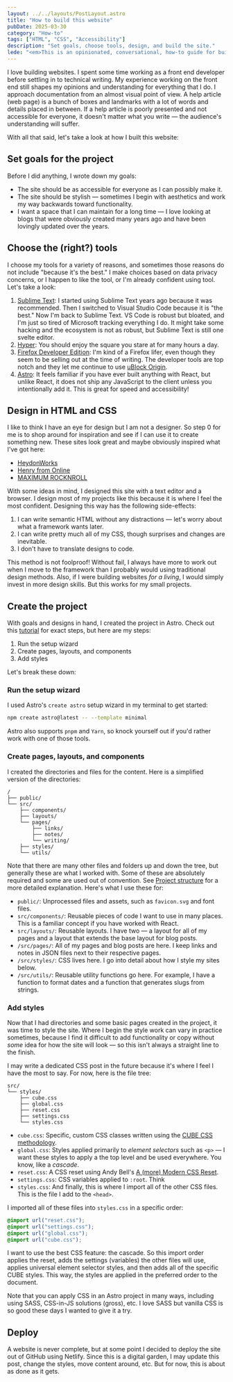 ```yaml
---
layout: ../../layouts/PostLayout.astro
title: "How to build this website"
pubDate: 2025-03-30
category: "How-to"
tags: ["HTML", "CSS", "Accessibility"]
description: "Set goals, choose tools, design, and build the site."
lede: "<em>This is an opinionated, conversational, how-to guide for building this website. You're more than welcome to disagree with any of this — my ideas were influenced by experiences that may not overlap with yours!</em>"
---
```


I love building websites. I spent some time working as a front end developer before settling in to technical writing. My experience working on the front end still shapes my opinions and understanding for everything that I do. I approach documentation from an almost visual point of view. A help article (web page) is a bunch of boxes and landmarks with a lot of words and details placed in between. If a help article is poorly presented and not accessible for everyone, it doesn't matter what you write — the audience's understanding will suffer.

With all that said, let's take a look at how I built this website:

## Set goals for the project

Before I did anything, I wrote down my goals:

- The site should be as accessible for everyone as I can possibly make it.
- The site should be stylish — sometimes I begin with aesthetics and work my way backwards toward functionality.
- I want a space that I can maintain for a long time — I love looking at blogs that were obviously created many years ago and have been lovingly updated over the years.

## Choose the (right?) tools

I choose my tools for a variety of reasons, and sometimes those reasons do not include "because it's the best." I make choices based on data privacy concerns, or I happen to like the tool, or I'm already confident using tool. Let's take a look:

1. [Sublime Text](https://www.sublimetext.com/): I started using Sublime Text years ago because it was recommended. Then I switched to Visual Studio Code because it is "the best." Now I'm back to Sublime Text. VS Code is robust but bloated, and I'm just so tired of Microsoft tracking everything I do. It might take some hacking and the ecosystem is not as robust, but Sublime Text is still one svelte editor.
2. [Hyper](https://hyper.is/): You should enjoy the square you stare at for many hours a day.
3. [Firefox Developer Edition](https://www.mozilla.org/en-US/firefox/developer/): I'm kind of a Firefox lifer, even though they seem to be selling out at the time of writing. The developer tools are top notch and they let me continue to use [uBlock Origin](https://ublockorigin.com/).
4. [Astro](https://www.astro.build/): It feels familiar if you have ever built anything with React, but unlike React, it does not ship any JavaScript to the client unless you intentionally add it. This is great for speed and accessibility!

## Design in HTML and CSS

I like to think I have an eye for design but I am not a designer. So step 0 for me is to shop around for inspiration and see if I can use it to create something new. These sites look great and maybe obviously inspired what I've got here:

- [HeydonWorks](https://heydonworks.com/)
- [Henry from Online](https://henry.codes/)
- [MAXIMUM ROCKNROLL](https://www.maximumrocknroll.com/)

With some ideas in mind, I designed this site with a text editor and a browser. I design most of my projects like this because it is where I feel the most confident. Designing this way has the following side-effects:

1. I can write semantic HTML without any distractions — let's worry about what a framework wants later.
2. I can write pretty much all of my CSS, though surprises and changes are inevitable.
3. I don't have to translate designs to code.

This method is not foolproof! Without fail, I always have more to work out when I move to the framework than I probably would using traditional design methods. Also, if I were building websites _for a living_, I would simply invest in more design skills. But this works for my small projects.

## Create the project

With goals and designs in hand, I created the project in Astro. Check out this [tutorial](https://docs.astro.build/en/tutorial/0-introduction/) for exact steps, but here are my steps:

1. Run the setup wizard
2. Create pages, layouts, and components
3. Add styles

Let's break these down:

### Run the setup wizard

I used Astro's <code>create astro</code> setup wizard in my terminal to get started:

```bash
npm create astro@latest -- --template minimal
```

Astro also supports <code>pnpm</code> and <code>Yarn</code>, so knock yourself out if you'd rather work with one of those tools.

### Create pages, layouts, and components

I created the directories and files for the content. Here is a simplified version of the directories:

```plaintext
/
├── public/
└── src/
    ├── components/
    ├── layouts/
    └── pages/
        ├── links/
        ├── notes/
        └── writing/
    ├── styles/
    └── utils/
```

Note that there are many other files and folders up and down the tree, but generally these are what I worked with. Some of these are absolutely required and some are used out of convention. See [Project structure](https://docs.astro.build/en/basics/project-structure/) for a more detailed explanation. Here's what I use these for:

- <code>public/</code>: Unprocessed files and assets, such as <code>favicon.svg</code> and font files.
- <code>src/components/</code>: Reusable pieces of code I want to use in many places. This is a familiar concept if you have worked with React.
- <code>src/layouts/</code>: Reusable layouts. I have two — a layout for all of my pages and a layout that extends the base layout for blog posts.
- <code>/src/pages/</code>: All of my pages and blog posts are here. I keep links and notes in JSON files next to their respective pages.
- <code>/src/styles/</code>: CSS lives here. I go into detail about how I style my sites below.
- <code>/src/utils/</code>: Reusable utility functions go here. For example, I have a function to format dates and a function that generates slugs from strings.

### Add styles

Now that I had directories and some basic pages created in the project, it was time to style the site. Where I begin the style work can vary in practice sometimes, because I find it difficult to add functionality or copy without _some_ idea for how the site will look — so this isn't always a straight line to the finish.

I may write a dedicated CSS post in the future because it's where I feel I have the most to say. For now, here is the file tree:

```plaintext
src/
└── styles/
    ├── cube.css
    ├── global.css
    ├── reset.css
    ├── settings.css
    └── styles.css
```

- <code>cube.css</code>: Specific, custom CSS classes written using the [CUBE CSS methodology](https://cube.fyi/).
- <code>global.css</code>: Styles applied primarily to _element selectors_ such as <code>&lt;p&gt;</code> — I want these styles to apply a the top level and be used everywhere. You know, like a <em>cascade</em>.
- <code>reset.css</code>: A CSS reset using Andy Bell's [A (more) Modern CSS Reset](https://piccalil.li/blog/a-more-modern-css-reset/).
- <code>settings.css</code>: CSS variables applied to <code>:root</code>. Think
- <code>styles.css</code>: And finally, this is where I import all of the other CSS files. This is the file I add to the <code>&lt;head&gt;</code>.

I imported all of these files into <code>styles.css</code> in a specific order:

```css
@import url("reset.css");
@import url("settings.css");
@import url("global.css");
@import url("cube.css");
```

I want to use the best CSS feature: the cascade. So this import order applies the reset, adds the settings (variables) the other files will use, applies universal element selector styles, and then adds all of the specific CUBE styles. This way, the styles are applied in the preferred order to the document.

Note that you can apply CSS in an Astro project in many ways, including using SASS, CSS-in-JS solutions (gross), etc. I love SASS but vanilla CSS is so good these days I wanted to give it a try.

## Deploy

A website is never complete, but at some point I decided to deploy the site out of GitHub using Netlify. Since this is a digital garden, I may update this post, change the styles, move content around, etc. But for now, this is about as done as it gets.
